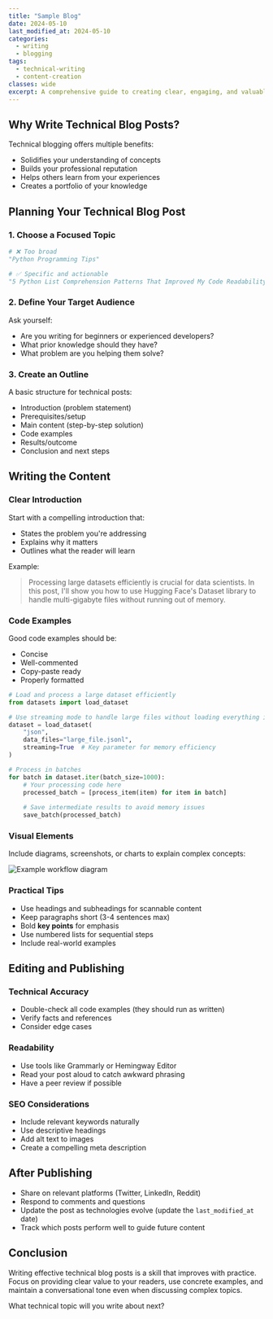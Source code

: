```yaml
---
title: "Sample Blog"
date: 2024-05-10
last_modified_at: 2024-05-10
categories:
  - writing
  - blogging
tags:
  - technical-writing
  - content-creation
classes: wide
excerpt: A comprehensive guide to creating clear, engaging, and valuable technical blog posts that resonate with your audience.
---
```


## Why Write Technical Blog Posts?

Technical blogging offers multiple benefits:
- Solidifies your understanding of concepts
- Builds your professional reputation
- Helps others learn from your experiences
- Creates a portfolio of your knowledge

## Planning Your Technical Blog Post

### 1. Choose a Focused Topic

```python
# ❌ Too broad
"Python Programming Tips"

# ✅ Specific and actionable
"5 Python List Comprehension Patterns That Improved My Code Readability"
```

### 2. Define Your Target Audience

Ask yourself:
- Are you writing for beginners or experienced developers?
- What prior knowledge should they have?
- What problem are you helping them solve?

### 3. Create an Outline

A basic structure for technical posts:
- Introduction (problem statement)
- Prerequisites/setup
- Main content (step-by-step solution)
- Code examples
- Results/outcome
- Conclusion and next steps

## Writing the Content

### Clear Introduction

Start with a compelling introduction that:
- States the problem you're addressing
- Explains why it matters
- Outlines what the reader will learn

Example:
> Processing large datasets efficiently is crucial for data scientists. In this post, I'll show you how to use Hugging Face's Dataset library to handle multi-gigabyte files without running out of memory.

### Code Examples

Good code examples should be:
- Concise
- Well-commented
- Copy-paste ready
- Properly formatted

```python
# Load and process a large dataset efficiently
from datasets import load_dataset

# Use streaming mode to handle large files without loading everything into memory
dataset = load_dataset(
    "json", 
    data_files="large_file.jsonl",
    streaming=True  # Key parameter for memory efficiency
)

# Process in batches
for batch in dataset.iter(batch_size=1000):
    # Your processing code here
    processed_batch = [process_item(item) for item in batch]
    
    # Save intermediate results to avoid memory issues
    save_batch(processed_batch)
```

### Visual Elements

Include diagrams, screenshots, or charts to explain complex concepts:

![Example workflow diagram](https://via.placeholder.com/600x300?text=Your+Diagram+Here)

### Practical Tips

- Use headings and subheadings for scannable content
- Keep paragraphs short (3-4 sentences max)
- Bold **key points** for emphasis
- Use numbered lists for sequential steps
- Include real-world examples

## Editing and Publishing

### Technical Accuracy

- Double-check all code examples (they should run as written)
- Verify facts and references
- Consider edge cases

### Readability

- Use tools like Grammarly or Hemingway Editor
- Read your post aloud to catch awkward phrasing
- Have a peer review if possible

### SEO Considerations

- Include relevant keywords naturally
- Use descriptive headings
- Add alt text to images
- Create a compelling meta description

## After Publishing

- Share on relevant platforms (Twitter, LinkedIn, Reddit)
- Respond to comments and questions
- Update the post as technologies evolve (update the `last_modified_at` date)
- Track which posts perform well to guide future content

## Conclusion

Writing effective technical blog posts is a skill that improves with practice. Focus on providing clear value to your readers, use concrete examples, and maintain a conversational tone even when discussing complex topics.

What technical topic will you write about next?